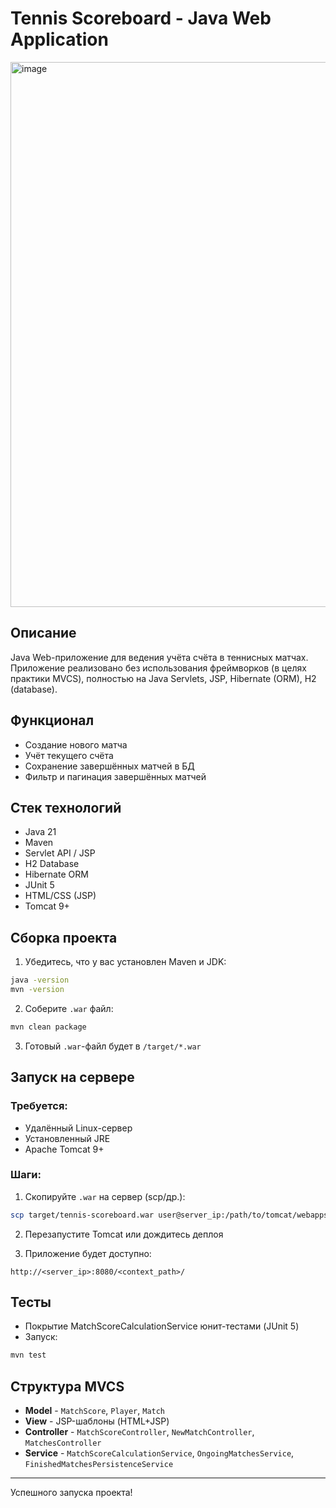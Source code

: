 # Tennis Scoreboard - Java Web Application

<img width="1445" height="872" alt="image" src="https://github.com/user-attachments/assets/e44fcb13-a1a1-4166-a39b-ac9e7db4145b" />


## Описание

Java Web-приложение для ведения учёта счёта в теннисных матчах. Приложение реализовано без использования фреймворков (в целях практики MVCS), полностью на Java Servlets, JSP, Hibernate (ORM), H2 (database).

## Функционал

* Создание нового матча
* Учёт текущего счёта
* Сохранение завершённых матчей в БД
* Фильтр и пагинация завершённых матчей

## Стек технологий

* Java 21
* Maven
* Servlet API / JSP
* H2 Database
* Hibernate ORM
* JUnit 5
* HTML/CSS (JSP)
* Tomcat 9+

## Сборка проекта

1. Убедитесь, что у вас установлен Maven и JDK:

```bash
java -version
mvn -version
```

2. Соберите `.war` файл:

```bash
mvn clean package
```

3. Готовый `.war`-файл будет в `/target/*.war`

## Запуск на сервере

### Требуется:

* Удалённый Linux-сервер
* Установленный JRE
* Apache Tomcat 9+

### Шаги:

1. Скопируйте `.war` на сервер (scp/др.):

```bash
scp target/tennis-scoreboard.war user@server_ip:/path/to/tomcat/webapps/
```

2. Перезапустите Tomcat или дождитесь деплоя

3. Приложение будет доступно:

```
http://<server_ip>:8080/<context_path>/
```

## Тесты

* Покрытие MatchScoreCalculationService юнит-тестами (JUnit 5)
* Запуск:

```bash
mvn test
```

## Структура MVCS

* **Model** - `MatchScore`, `Player`, `Match`
* **View** - JSP-шаблоны (HTML+JSP)
* **Controller** - `MatchScoreController`, `NewMatchController`, `MatchesController`
* **Service** - `MatchScoreCalculationService`, `OngoingMatchesService`, `FinishedMatchesPersistenceService`

---

Успешного запуска проекта!
